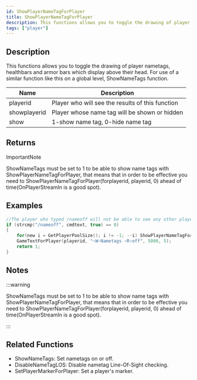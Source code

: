 ```yaml
---
id: ShowPlayerNameTagForPlayer
title: ShowPlayerNameTagForPlayer
description: This functions allows you to toggle the drawing of player nametags, healthbars and armor bars which display above their head.
tags: ["player"]
---
```


<TagLinks />

## Description

This functions allows you to toggle the drawing of player nametags, healthbars and armor bars which display above their head. For use of a similar function like this on a global level, ShowNameTags function.

| Name         | Description                                      |
| ------------ | ------------------------------------------------ |
| playerid     | Player who will see the results of this function |
| showplayerid | Player whose name tag will be shown or hidden    |
| show         | 1-show name tag, 0-hide name tag                 |

## Returns

ImportantNote

ShowNameTags must be set to 1 to be able to show name tags with ShowPlayerNameTagForPlayer, that means that in order to be effective you need to ShowPlayerNameTagForPlayer(forplayerid, playerid, 0) ahead of time(OnPlayerStreamIn is a good spot).

## Examples

```c
//The player who typed /nameoff will not be able to see any other players nametag.
if (strcmp("/nameoff", cmdtext, true) == 0)
{
    for(new i = GetPlayerPoolSize(); i != -1; --i) ShowPlayerNameTagForPlayer(playerid, i, false);
    GameTextForPlayer(playerid, "~W~Nametags ~R~off", 5000, 5);
    return 1;
}
```

## Notes

:::warning

ShowNameTags must be set to 1 to be able to show name tags with ShowPlayerNameTagForPlayer, that means that in order to be effective you need to ShowPlayerNameTagForPlayer(forplayerid, playerid, 0) ahead of time(OnPlayerStreamIn is a good spot).

:::

## Related Functions

- ShowNameTags: Set nametags on or off.
- DisableNameTagLOS: Disable nametag Line-Of-Sight checking.
- SetPlayerMarkerForPlayer: Set a player's marker.
